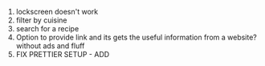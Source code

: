 1. lockscreen doesn't work
2. filter by cuisine
3. search for a recipe
4. Option to provide link and its gets the useful information from a website? without ads and fluff
5. FIX PRETTIER SETUP - ADD
